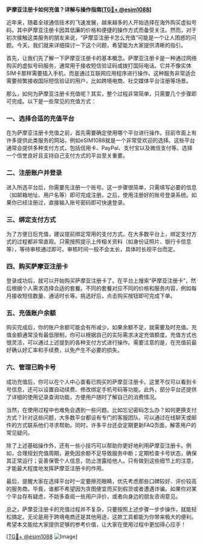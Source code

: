 **萨摩亚注册卡如何充值？详解与操作指南[[TG💪+ @esim1088](https://t.me/s/esim1088)]**

近年来，随着全球通信技术的飞速发展，越来越多的人开始选择在海外购买虚拟号码，其中萨摩亚注册卡因其低廉的价格和便捷的操作方式而备受关注。然而，对于初次接触这类服务的朋友来说，“萨摩亚注册卡怎么充值”可能是一个让人困惑的问题。今天，我们就来详细探讨一下这个问题，希望能为大家提供清晰的指引。

首先，让我们先了解一下萨摩亚注册卡的基本概念。萨摩亚注册卡是一种通过网络购买的虚拟号码服务，通常用于接收短信验证码或拨打国际电话。它并不像实体SIM卡那样需要插入手机，而是通过互联网应用程序进行操作。这种服务非常适合需要频繁接收国际短信验证的用户，比如跨境电商、社交媒体平台注册等场景。

那么，如何为萨摩亚注册卡充值呢？其实，整个过程非常简单，只需要几个步骤即可完成。以下是一些常见的充值方式：

### **一、选择合适的充值平台**
在为萨摩亚注册卡充值之前，首先需要确定使用哪个平台进行操作。目前市面上有许多提供此类服务的网站，例如eSIM1088就是一个非常受欢迎的选择。这些平台通常会提供多种支付方式，包括信用卡、PayPal、支付宝以及微信支付等。选择一个信誉良好且支持自己支付方式的平台至关重要。

### **二、注册账户并登录**
进入所选平台后，你需要先注册一个账号。这一步骤很简单，只需填写必要的信息（如邮箱地址、用户名等）即可完成注册。之后，使用注册好的账号登录系统。如果你已经注册过，直接输入账号密码即可快速登录。

### **三、绑定支付方式**
为了方便日后充值，建议提前绑定常用的支付方式。在大多数平台上，绑定支付方式的过程都非常直观。只需按照提示上传相关资料（如身份证照片、银行卡信息等），等待审核通过即可。审核时间一般不会太长，具体时长视平台而定。

### **四、购买萨摩亚注册卡**
登录成功后，就可以开始购买萨摩亚注册卡了。在平台上搜索“萨摩亚注册卡”，然后根据个人需求选择合适的套餐。不同的套餐对应不同的价格和服务内容，例如每月接收短信数量、通话时长等。挑选好后，点击购买按钮即可完成下单。

### **五、充值账户余额**
购买完成后，你的账户余额可能会有所减少。如果余额不足，就需要及时充值。充值金额通常没有最低限制，你可以根据自己的实际需求决定充值额度。充值方式也很灵活，可以通过上述提到的各种支付方式进行操作。需要注意的是，在充值前最好确认好汇率和手续费，以免产生不必要的损失。

### **六、管理已购卡号**
成功充值后，你可以在个人中心查看已购买的萨摩亚注册卡。这里不仅可以看到卡号信息，还可以设置自动续费、修改绑定手机号码等功能。此外，部分平台还提供了详细的使用记录查询功能，方便用户随时了解自己的消费情况。

当然，在使用过程中也难免会遇到一些问题。比如忘记密码怎么办？如何更换支付方式？针对这些问题，大多数平台都设有专门的客服团队，可以通过在线聊天或邮件的方式联系他们寻求帮助。同时，许多平台还会定期更新FAQ页面，解答用户的常见疑问。

除了上述基础操作外，还有一些小技巧可以帮助你更好地利用萨摩亚注册卡。例如，合理规划充值周期，避免因余额不足导致服务中断；定期检查卡号状态，确保其正常运行；妥善保管个人信息，防止泄露给他人。只有做到这些细节上的注意，才能最大程度地发挥萨摩亚注册卡的作用。

最后，提醒大家在选择平台时一定要擦亮眼睛，优先考虑那些口碑较好、评价较高的服务商。毕竟，谁都不希望因为贪图便宜而买到假货或者遭遇诈骗。如果你对某个平台存有疑虑，不妨多查阅一些用户评价，或者向身边的朋友咨询意见。

总之，萨摩亚注册卡的充值过程并不复杂，只要按照上述步骤一步步操作，就能轻松搞定。无论是用于跨境电商还是其他用途，这款工具都能为你带来极大的便利。希望本文能给大家提供足够的参考价值，让大家在使用过程中更加得心应手！

[[TG💪+ @esim1088](https://t.me/s/esim1088) ![Image](https://i.postimg.cc/4NQfJmqS/Snipaste-2025-05-13-00-14-12.png)]